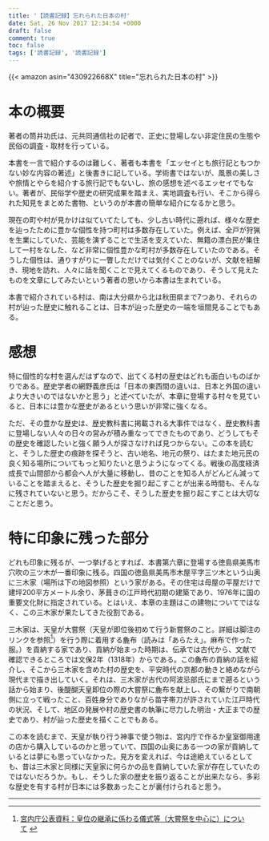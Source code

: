 ```yaml
---
title: '【読書記録】忘れられた日本の村'
date: Sat, 26 Nov 2017 12:34:54 +0000
draft: false
comment: true
toc: false
tags: ['読書記録', '読書記録']
---
```


{{< amazon asin="430922668X" title="忘れられた日本の村" >}}

本の概要
====

著者の筒井功氏は、元共同通信社の記者で、正史に登場しない非定住民の生態や民俗の調査・取材を行っている。

本書を一言で紹介するのは難しく、著者も本書を「エッセイとも旅行記ともつかない妙な内容の著述」と後書きに記している。学術書ではないが、風景の美しさや旅情とやらを紹介する旅行記でもないし、旅の感想を述べるエッセイでもない。著者が、民俗学や歴史の研究成果を踏まえ、実地調査も行い、そこから得られた知見をまとめた書物、というのが本書の簡単な紹介になるかと思う。

現在の町や村が見かけは似ていてたしても、少し古い時代に遡れば、様々な歴史を辿ったために豊かな個性を持つ町村は多数存在していた。例えば、全戸が狩猟を生業にしていた、芸能を演ずることで生活を支えていた、無籍の漂白民が集住して一村をなした、など非常に個性豊かな町村が多数存在していたのである。そうした個性は、通りすがりに一瞥しただけでは気付くことのないが、文献を紐解き、現地を訪れ、人々に話を聞くことで見えてくるものであり、そうして見えたものを文章にしてみたいという著者の思いから本書は生まれている。

本書で紹介されている村は、南は大分県から北は秋田県まで7つあり、それらの村が辿った歴史に触れることは、日本が辿った歴史の一端を垣間見ることでもある。

感想
==

特に個性的な村を選んだはずなので、出てくる村の歴史はどれも面白いものばかりである。歴史学者の網野義彦氏は「日本の東西間の違いは、日本と外国の違いより大きいのではないかと思う」と述べていたが、本章に登場する村々を見ていると、日本には豊かな歴史があるという思いが非常に強くなる。

ただ、その豊かな歴史は、歴史教科書に掲載される大事件ではなく、歴史教科書に登場しない人々の日々の営みが積み重なってできたものであり、どうしてもその歴史を確認したいと強く願う人が探さなければ見つからない。この本を読むと、そうした歴史の痕跡を探そうと、古い地名、地元の祭り、はたまた地元民の良く知る場所についてもっと知りたいと思うようになってくる。戦後の高度経済成長で山間部から都会へ人が大量に移動し、昔のことを知る人がどんどん減っていることを踏まえると、そうした歴史を掘り起こすことが出来る時間も、そんなに残されていないと思う。だからこそ、そうした歴史を掘り起こすことは大切なことだと思う。

特に印象に残った部分
==========

どれも印象に残るが、一つ挙げるとすれば、本書第六章に登場する徳島県美馬市穴吹の三ツ木が一番印象に残る。四国の徳島県美馬市木屋平字三ツ木という山奥に三木家（場所は下の地図参照）という家がある。その住宅は母屋の平屋だけで建坪200平方メートル余り、茅葺きの江戸時代初期の建築であり、1976年に国の重要文化財に指定されている。とはいえ、本章の主題はこの建物についてではなく、この三木家が果たしてきた役割である。

三木家は、天皇が大嘗祭（天皇が即位後初めて行う新嘗祭のこと。詳細は脚注のリンクを参照[^1]）を行う際に着用する麁布（読みは「あらたえ」。麻布で作った服。）を貢納する家であり、貢納が始まった時期は、伝承では古代から、文献で確認できるところでは文保2年（1318年）からである。この麁布の貢納の話を紹介し、そこから三木家を含めた村の歴史を、平安時代の京都の動きと絡めながら現代まで描き出していく。それは、三木家が古代の阿波忌部氏にまで遡るという話から始まり、後醍醐天皇即位の際の大嘗祭に麁布を献上し、その繋がりで南朝側に立って戦ったこと、百姓身分でありながら苗字帯刀が許されていた江戸時代の状況、そして、地区の発展や村の歴史書の執筆に尽力した明治・大正までの歴史であり、村が辿った歴史を描くことでもある。

この本を読むまで、天皇が執り行う神事で使う物は、宮内庁で作るか皇室御用達の店から購入しているのかと思っていて、四国の山奥にある一つの家が貢納しているとは夢にも思っていなかった。見方を変えれば、今は途絶えているとしても、昔は三木家と同様に天皇家に何らかの品を貢納していた家が存在していたのではないだろうか。もし、そうした家の歴史を振り返ることが出来たなら、多彩な歴史を有する村が日本には多数あったことが裏付けられると思う。

* * *

[^1]: [宮内庁公表資料：皇位の継承に係わる儀式等（大嘗祭を中心に）について](http://www.kantei.go.jp/jp/singi/kousitu/dai8/8siryou3.pdf) 
